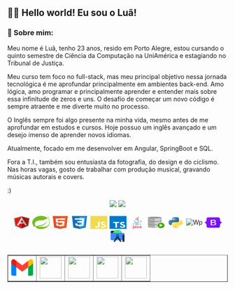 ## 👋🏻 Hello world! Eu sou o Luã!

### 🌙 Sobre mim:
Meu nome é Luã, tenho 23 anos, resido em Porto Alegre, estou cursando o quinto semestre de Ciência da Computação na UniAmérica e estagiando no Tribunal de Justiça.

Meu curso tem foco no full-stack, mas meu principal objetivo nessa jornada tecnológica é me aprofundar principalmente em ambientes back-end. Amo lógica, amo programar e principalmente aprender e entender mais sobre essa infinitude de zeros e uns. O desafio de começar um novo código é sempre atraente e me diverte muito no processo.

O Inglês sempre foi algo presente na minha vida, mesmo antes de me aprofundar em estudos e cursos. Hoje possuo um inglês avançado e um desejo imenso de aprender novos idiomas.

Atualmente, focado em me desenvolver em Angular, SpringBoot e SQL.

Fora a T.I., também sou entusiasta da fotografia, do design e do ciclismo. Nas horas vagas, gosto de trabalhar com produção musical, gravando músicas autorais e covers.

:)

<div align="center">
<img height="170em" src="https://github-readme-stats.vercel.app/api?username=luornel&show_icons=true&theme=synthwave"/>
<img height="170em" src="https://github-readme-stats.vercel.app/api/top-langs/?username=luornel&exclude_repo=github-readme-stats,luornel.github.io&theme=synthwave"/>
</div>

<div align="center" inline_block"><br>
  <img align="center" alt="Angular" height="30" width="40" src="https://raw.githubusercontent.com/devicons/devicon/master/icons/angularjs/angularjs-original.svg">
  <img align="center" alt="SpringBoot" height="30" width="40" src="https://raw.githubusercontent.com/devicons/devicon/master/icons/spring/spring-original.svg">
  <img align="center" alt="HTML" height="30" width="40" src="https://raw.githubusercontent.com/devicons/devicon/master/icons/html5/html5-original.svg">
  <img align="center" alt="CSS" height="30" width="40" src="https://raw.githubusercontent.com/devicons/devicon/master/icons/css3/css3-original.svg">
  <img align="center" alt="Js" height="30" width="40" src="https://raw.githubusercontent.com/devicons/devicon/master/icons/javascript/javascript-plain.svg">
  <img align="center" alt="Ts" height="30" width="40" src="https://raw.githubusercontent.com/devicons/devicon/master/icons/typescript/typescript-plain.svg">
  <img align="center" alt="Java" height="30" width="40" src="https://raw.githubusercontent.com/devicons/devicon/master/icons/java/java-original-wordmark.svg">
  <img align="center" alt="SQLDev" height="30" width="40" src="https://raw.githubusercontent.com/devicons/devicon/master/icons/sqldeveloper/sqldeveloper-original.svg">
  <img align="center" alt="Python" height="30" width="40" src="https://raw.githubusercontent.com/devicons/devicon/master/icons/python/python-original.svg">
  <img align="center" alt="Wp" height="30" width="30" src="Ícones/WordPress Icon.png">
  <img align="center" alt="Bootstrap" height="30" width="40" src="https://raw.githubusercontent.com/devicons/devicon/master/icons/bootstrap/bootstrap-original.svg">
  <img align="center" alt="AndroidStudio" height="30" width="40" src= "https://github.com/devicons/devicon/blob/master/icons/androidstudio/androidstudio-original.svg">
</div>

  ##

<div>
      <table border="1" align="center">
        <tr>
            <td align="center"><a href="mailto:luaornelas@gmail.com"><img height="50" width="50" src="Ícones/Gmail Icon.png" target="_blank"></td>
            <td align="center"><a href="https://www.linkedin.com/in/lu%C3%A3-ornelas/" target="_blank"><img height="50" width="50" src="Ícones/LinkedIn Icon.png" target="_blank"></td>
            <td align="center"><a href="https://instagram.com/luornel" target="_blank"><img height="50" width="50" src="Ícones/Instagram Icon.png" target="_blank"></td>
            <td align="center"><a href="https://soundcloud.com/luornel" target="_blank"><img height="50" width="50" src="Ícones/Soundcloud Icon.png" target="_blank"></td>
            <td align="center"><a href="https://www.tiktok.com/@luornel" target="_blank"><img height="50" width="50" src="Ícones/TikTok Icon.png" target="_blank"></td>
        </tr>
    </table>
</div>
